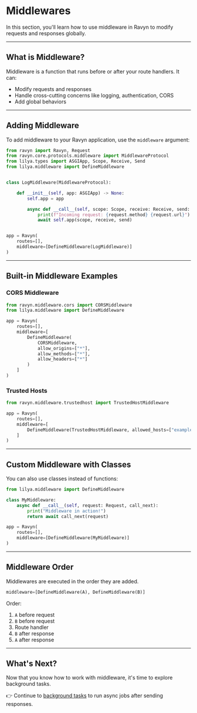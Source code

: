 # Middlewares

In this section, you'll learn how to use middleware in Ravyn to modify requests and responses globally.

---

## What is Middleware?

Middleware is a function that runs before or after your route handlers. It can:

- Modify requests and responses
- Handle cross-cutting concerns like logging, authentication, CORS
- Add global behaviors

---

## Adding Middleware

To add middleware to your Ravyn application, use the `middleware` argument:

```python
from ravyn import Ravyn, Request
from ravyn.core.protocols.middleware import MiddlewareProtocol
from lilya.types import ASGIApp, Scope, Receive, Send
from lilya.middleware import DefineMiddleware


class LogMiddleware(MiddlewareProtocol):

    def __init__(self, app: ASGIApp) -> None:
        self.app = app

        async def __call__(self, scope: Scope, receive: Receive, send: Send) -> None:
            print(f"Incoming request: {request.method} {request.url}")
            await self.app(scope, receive, send)


app = Ravyn(
    routes=[],
    middleware=[DefineMiddleware(LogMiddleware)]
)
```

---

## Built-in Middleware Examples

### CORS Middleware

```python
from ravyn.middleware.cors import CORSMiddleware
from lilya.middleware import DefineMiddleware

app = Ravyn(
    routes=[],
    middleware=[
        DefineMiddleware(
            CORSMiddleware,
            allow_origins=["*"],
            allow_methods=["*"],
            allow_headers=["*"]
        )
    ]
)
```

### Trusted Hosts

```python
from ravyn.middleware.trustedhost import TrustedHostMiddleware

app = Ravyn(
    routes=[],
    middleware=[
        DefineMiddleware(TrustedHostMiddleware, allowed_hosts=["example.com", "localhost"])
    ]
)
```

---

## Custom Middleware with Classes

You can also use classes instead of functions:

```python
from lilya.middleware import DefineMiddleware

class MyMiddleware:
    async def __call__(self, request: Request, call_next):
        print("Middleware in action!")
        return await call_next(request)

app = Ravyn(
    routes=[],
    middleware=[DefineMiddleware(MyMiddleware)]
)
```

---

## Middleware Order

Middlewares are executed in the order they are added.

```python
middleware=[DefineMiddleware(A), DefineMiddleware(B)]
```

Order:
1. `A` before request
2. `B` before request
3. Route handler
4. `B` after response
5. `A` after response

---

## What's Next?

Now that you know how to work with middleware, it's time to explore background tasks.

👉 Continue to [background tasks](07-background-tasks.md) to run async jobs after sending responses.
